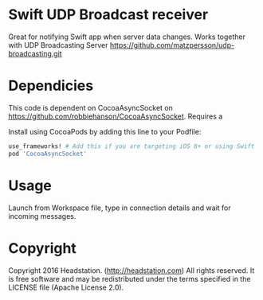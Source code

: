 # Swift UDP Broadcast receiver
 Great for notifying Swift app when server data changes. Works together with UDP Broadcasting Server https://github.com/matzpersson/udp-broadcasting.git
 
# Dependicies
This code is dependent on CocoaAsyncSocket on https://github.com/robbiehanson/CocoaAsyncSocket. Requires a 

Install using CocoaPods by adding this line to your Podfile:

````ruby
use_frameworks! # Add this if you are targeting iOS 8+ or using Swift
pod 'CocoaAsyncSocket'  
````

# Usage
Launch from Workspace file, type in connection details and wait for incoming messages.

# Copyright
Copyright 2016 Headstation. (http://headstation.com) All rights reserved. It is free software and may be redistributed under the terms specified in the LICENSE file (Apache License 2.0). 

